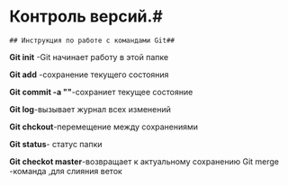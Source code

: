 # Контроль версий.#
    ## Инструкция по работе с командами Git##
**Git init**  -Git начинает работу в этой папке

**Git add** -сохранение текущего состояния

**Git commit -a ""**-сохраниет текущее состояние

**Git log**-вызывает журнал всех изменений

**Git chckout**-перемещение между сохранениями

**Git status**- статус папки

**Git checkot master**-возвращает к актуальному сохранению
 Git merge -команда ,для слияния веток